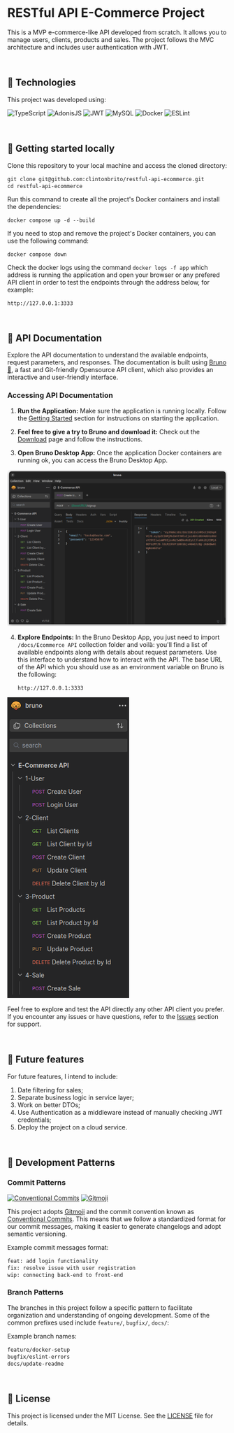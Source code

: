 # RESTful API E-Commerce Project

This is a MVP e-commerce-like API developed from scratch. It allows you to manage users, clients, products and sales. The project follows the MVC architecture and includes user authentication with JWT.

<br>

## 🧪 Technologies

This project was developed using:

  ![TypeScript](https://img.shields.io/badge/typescript-%23007ACC.svg?style=for-the-badge&logo=typescript&logoColor=white)
  ![AdonisJS](https://img.shields.io/badge/Adonis%20JS-5A45FF.svg?style=for-the-badge&logo=adonisjs&logoColor=white)
  ![JWT](https://img.shields.io/badge/JWT-000000.svg?style=for-the-badge&logo=jsonwebtokens&logoColor=white)
  ![MySQL](https://img.shields.io/badge/MySQL-005C84?style=for-the-badge&logo=mysql&logoColor=white)
  ![Docker](https://img.shields.io/badge/docker-%230db7ed.svg?style=for-the-badge&logo=docker&logoColor=white)
  ![ESLint](https://img.shields.io/badge/ESLint-4B3263?style=for-the-badge&logo=eslint&logoColor=white)

<br>

## 🚀 Getting started locally

<p style>Clone this repository to your local machine and access the cloned directory:</p>

<pre><code>git clone git@github.com:clintonbrito/restful-api-ecommerce.git
cd restful-api-ecommerce</code></pre>

<p>Run this command to create all the project's Docker containers and install the dependencies:</p>

<pre><code>docker compose up -d --build</code></pre>

<p>If you need to stop and remove the project's Docker containers, you can use the following command:</p>

<pre><code>docker compose down</code></pre>

Check the docker logs using the command `docker logs -f app` which address is running the application and open your browser or any prefered API client in order to test the endpoints through the address below, for example:

<pre><code>http://127.0.0.1:3333</code></pre>

<br>

## 📖 API Documentation

Explore the API documentation to understand the available endpoints, request parameters, and responses. The documentation is built using [Bruno 🐶](https://www.usebruno.com/), a fast and Git-friendly Opensource API client, which also provides an interactive and user-friendly interface.

### Accessing API Documentation

1. **Run the Application:**
   Make sure the application is running locally. Follow the [Getting Started](#-getting-started-locally) section for instructions on starting the application.

2. **Feel free to give a try to Bruno and download it:**
   Check out the [Download](https://www.usebruno.com/downloads) page and follow the instructions.

3. **Open Bruno Desktop App:**
   Once the application Docker containers are running ok, you can access the Bruno Desktop App.

![API Documentation](docs/bruno.png)

4. **Explore Endpoints:**
   In the Bruno Desktop App, you just need to import `/docs/Ecommerce API` collection folder and voilà: you'll find a list of available endpoints along with details about request parameters. Use this interface to understand how to interact with the API. The base URL of the API which you should use as an environment variable on Bruno is the following:
   
   <pre><code>http://127.0.0.1:3333</code></pre>

![API Documentation](docs/api_documentation.png)

Feel free to explore and test the API directly any other API client you prefer. If you encounter any issues or have questions, refer to the [Issues](https://github.com/clintonbrito/restful-api-ecommerce/issues) section for support.

<br>

## 🔭 Future features

For future features, I intend to include:
1. Date filtering for sales;
2. Separate business logic in service layer;
3. Work on better DTOs;
4. Use Authentication as a middleware instead of manually checking JWT credentials;
5. Deploy the project on a cloud service.

<br>

## 🎨 Development Patterns

### Commit Patterns

[![Conventional Commits](https://img.shields.io/badge/Conventional%20Commits-1.0.0-%23FE5196?logo=conventionalcommits&logoColor=white)](https://conventionalcommits.org)
<a href="https://gitmoji.dev">
  <img
    src="https://img.shields.io/badge/gitmoji-%20😜%20😍-FFDD67.svg?style=flat-square"
    alt="Gitmoji"
  />
</a>

This project adopts [Gitmoji](https://github.com/carloscuesta/gitmoji) and the commit convention known as [Conventional Commits](https://www.conventionalcommits.org/). This means that we follow a standardized format for our commit messages, making it easier to generate changelogs and adopt semantic versioning.

Example commit messages format:

<pre><code>feat: add login functionality
fix: resolve issue with user registration
wip: connecting back-end to front-end</code></pre>

### Branch Patterns

The branches in this project follow a specific pattern to facilitate organization and understanding of ongoing development. Some of the common prefixes used include `feature/`, `bugfix/`, `docs/`:

Example branch names:

<pre><code>feature/docker-setup
bugfix/eslint-errors
docs/update-readme</code></pre>

<br>

## 📝 License
This project is licensed under the MIT License. See the <a target="_blank" rel="noopener" href="https://github.com/clintonbrito/restful-api-ecommerce/blob/main/LICENSE">LICENSE</a> file for details.
